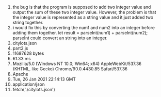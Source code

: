 1. the bug is that the program is supposed to add two integer value and output the sum of these two integer value. However, the problem is that the integer value is represented as a string value and it just added two string together. 
2. i would fix this by converting the num1 and num2 into an integer before adding them together. let result = parseInt(num1) + parseInt(num2); parseInt could convert an string into an integer.
3. citylots.json
4. part2.js
5. 11687628 bytes
6. 61.33 ms
7. Mozilla/5.0 (Windows NT 10.0; Win64; x64) AppleWebKit/537.36 (KHTML, like Gecko) Chrome/90.0.4430.85 Safari/537.36
8. Apache
9. Tue, 26 Jan 2021 22:14:13 GMT
10. application/json
11. fetch('./citylots.json')
